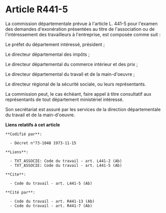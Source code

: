 # Article R441-5

La commission départementale prévue à l'article L. 441-5 pour l'examen des demandes d'exonération présentées au titre de
l'association ou de l'intéressement des travailleurs à l'entreprise, est composée comme suit :

Le préfet du département intéressé, président ;

Le directeur départemental des impôts ;

Le directeur départemental du commerce intérieur et des prix ;

Le directeur départemental du travail et de la main-d'oeuvre ;

Le directeur régional de la sécurité sociale, ou leurs représentants.

La commission peut, le cas échéant, faire appel à titre consultatif aux représentants de tout département ministériel
intéressé.

Son secrétariat est assuré par les services de la direction départementale du travail et de la main-d'oeuvre.

**Liens relatifs à cet article**

	**Codifié par**:

	  - Décret n°73-1048 1973-11-15

	**Liens**:

	  - TXT_ASSOCIE: Code du travail - art. L441-2 (Ab)
	  - TXT_ASSOCIE: Code du travail - art. L441-5 (Ab)

	**Cite**:

	  - Code du travail - art. L441-5 (Ab)

	**Cité par**:

	  - Code du travail - art. R441-13 (Ab)
	  - Code du travail - art. R441-7 (Ab)
